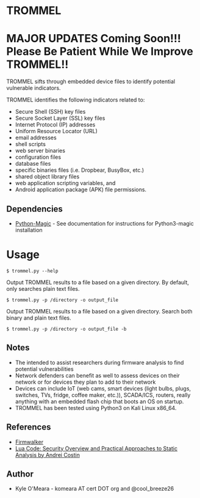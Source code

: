 # TROMMEL

# MAJOR UPDATES Coming Soon!!! Please Be Patient While We Improve TROMMEL!!

TROMMEL sifts through embedded device files to identify potential vulnerable indicators. <br />

TROMMEL identifies the following indicators related to:
* Secure Shell (SSH) key files
* Secure Socket Layer (SSL) key files
* Internet Protocol (IP) addresses
* Uniform Resource Locator (URL)
* email addresses
* shell scripts
* web server binaries
* configuration files
* database files
* specific binaries files (i.e. Dropbear, BusyBox, etc.)
* shared object library files
* web application scripting variables, and
* Android application package (APK) file permissions.

## Dependencies
* [Python-Magic](https://pypi.python.org/pypi/python-magic) - See documentation for instructions for Python3-magic installation

# Usage
```
$ trommel.py --help
```
Output TROMMEL results to a file based on a given directory. By default, only searches plain text files.
```
$ trommel.py -p /directory -o output_file
```
Output TROMMEL results to a file based on a given directory. Search both binary and plain text files.
```
$ trommel.py -p /directory -o output_file -b
```

## Notes
* The intended to assist researchers during firmware analysis to find potential vulnerabilities
* Network defenders can benefit as well to assess devices on their network or for devices they plan to add to their network
* Devices can include IoT (web cams, smart devices (light bulbs, plugs, switches, TVs, fridge, coffee maker, etc.)), SCADA/ICS, routers, really anything with an embedded flash chip that boots an OS on startup.
* TROMMEL has been tested using Python3 on Kali Linux x86_64.

## References
* [Firmwalker](https://github.com/craigz28/firmwalker)
* [Lua Code: Security Overview and Practical Approaches to Static Analysis by Andrei Costin](http://firmware.re/lua/)

## Author
* Kyle O'Meara - komeara AT cert DOT org and @cool_breeze26
